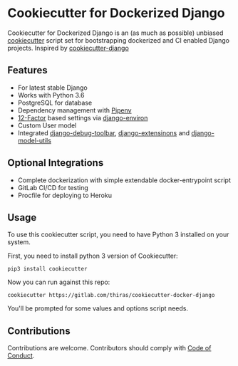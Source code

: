 # Cookiecutter for Dockerized Django

Cookiecutter for Dockerized Django is an (as much as possible) unbiased [cookiecutter](https://github.com/audreyr/cookiecutter) script set for bootstrapping dockerized and CI enabled Django projects. Inspired by [cookiecutter-django](https://github.com/pydanny/cookiecutter-django)

## Features
* For latest stable Django
* Works with Python 3.6
* PostgreSQL for database
* Dependency management with [Pipenv](https://pipenv.readthedocs.io/en/latest/)
* [12-Factor](https://12factor.net/) based settings via [django-environ](https://github.com/joke2k/django-environ)
* Custom User model
* Integrated [django-debug-toolbar](https://github.com/jazzband/django-debug-toolbar), [django-extensinons](https://github.com/django-extensions/django-extensions) and [django-model-utils](https://github.com/jazzband/django-model-utils)

## Optional Integrations
* Complete dockerization with simple extendable docker-entrypoint script
* GitLab CI/CD for testing
* Procfile for deploying to Heroku

## Usage
To use this cookiecutter script, you need to have Python 3 installed on your system.

First, you need to install python 3 version of Cookiecutter:

```
pip3 install cookiecutter
```

Now you can run against this repo:

```
cookiecutter https://gitlab.com/thiras/cookiecutter-docker-django
```

You'll be prompted for some values and options script needs.

## Contributions
Contributions are welcome. Contributors should comply with [Code of Conduct](CODE_OF_CONDUCT.md).